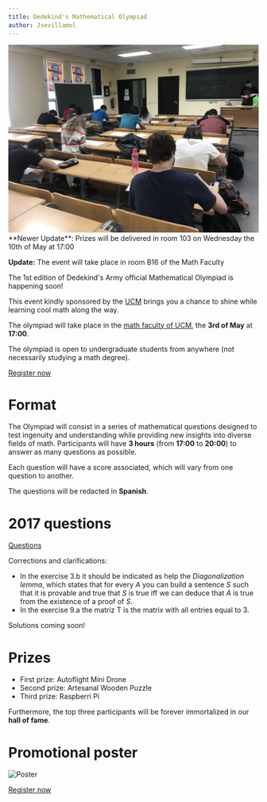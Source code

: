 ```yaml
---
title: Dedekind's Mathematical Olympiad
author: Jsevillamol
---
```


<img src="/images/olimpiada_dedekind_2017.jpg" alt="DMO photo" style="width: 600px;"/>
**Newer Update**: Prizes will be delivered in room 103 on Wednesday the 10th of May at 17:00

**Update:** The event will take place in room B16 of the Math Faculty

The 1st edition of Dedekind's Army official Mathematical Olympiad is happening soon!

This event kindly sponsored by the [UCM](http://matematicas.ucm.es/) brings you a chance to shine while learning cool math along the way.

The olympiad will take place in the [math faculty of UCM](https://goo.gl/maps/Y6v5fi43PNq), the **3rd of May** at **17:00**.

The olympiad is open to undergraduate students from anywhere (not necessarily studying a math degree).

[Register now](https://goo.gl/forms/nsQeQPHrLT2bJtTY2)

# Format

The Olympiad will consist in a series of mathematical questions designed to test ingenuity and understanding while providing new insights into diverse fields of math. Participants will have **3 hours** (from **17:00** to **20:00**) to answer as many questions as possible.

Each question will have a score associated, which will vary from one question to another.

The questions will be redacted in **Spanish**.

# 2017 questions
[Questions](https://drive.google.com/file/d/0ByG03BeyJbkuUDVHcmRjMmlLWlE/view?usp=sharing)

Corrections and clarifications:

* In the exercise 3.b it should be indicated as help the *Diagonalization lemma*, which states that for every $A$ you can build a sentence $S$ such that it is provable and true that $S$ is true iff we can deduce that $A$ is true from the existence of a proof of $S$.
* In the exercise 9.a the matriz T is the matrix with all entries equal to $3$.

Solutions coming soon!


# Prizes

* First prize: Autoflight Mini Drone
* Second prize: Artesanal Wooden Puzzle
* Third prize: Raspberri Pi

Furthermore, the top three participants will be forever immortalized in our **hall of fame**.

# Promotional poster
<img src="https://document-export.canva.com/DACNDADSMCM/28/preview/0001-42.png" alt="Poster" style="width: 750px;"/>

[Register now](https://goo.gl/forms/nsQeQPHrLT2bJtTY2)
